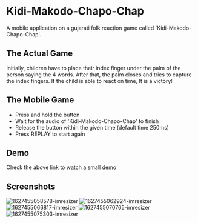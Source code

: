 
# Kidi-Makodo-Chapo-Chap

A mobile application on a gujarati folk reaction game called 'Kidi-Makodo-Chapo-Chap'.

## The Actual Game
Initially, children have to place their index finger under the palm of the person saying the 4 words. After that, the palm closes and tries to capture the index fingers. If the child is able to react on time, It is a victory!

## The Mobile Game
* Press and hold the button
* Wait for the audio of 'Kidi-Makodo-Chapo-Chap' to finish
* Release the button within the given time (default time 250ms)
* Press REPLAY to start again

## Demo

Check the above link to watch a small [demo](https://www.youtube.com/watch?v=TB7qH6oIzMg)

## Screenshots
![1627455058578-imresizer](https://user-images.githubusercontent.com/48350577/127742331-341990f9-79d0-417b-b02c-9fc65e5fefc1.png)
![1627455062924-imresizer](https://user-images.githubusercontent.com/48350577/127742475-66df76cc-ff58-4f37-bc6e-3e1d71ac22f2.png)
![1627455066817-imresizer](https://user-images.githubusercontent.com/48350577/127742478-a1b71cf5-3a70-4f3a-9653-bab6528a4588.png)
![1627455070765-imresizer](https://user-images.githubusercontent.com/48350577/127742480-8205f1fa-bde5-4bd7-840b-98155bdeccae.png)
![1627455075303-imresizer](https://user-images.githubusercontent.com/48350577/127742484-921c5074-5afa-4eab-8ade-f4253f86311d.png)
